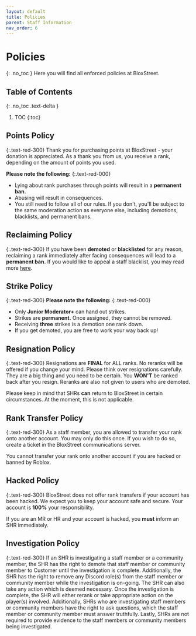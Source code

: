 ```yaml
---
layout: default
title: Policies
parent: Staff Information
nav_order: 6
---
```

# Policies
{: .no_toc }
Here you will find all enforced policies at BloxStreet. 

## Table of Contents
{: .no_toc .text-delta }

1. TOC
{:toc}

## Points Policy
{:.text-red-300}
Thank you for purchasing points at BloxStreet - your donation is appreciated. As a thank you from us, you receive a rank, depending on the amount of points you used. 

**Please note the following:**
{:.text-red-000}
* Lying about rank purchases through points will result in a **permanent ban.** 
* Abusing will result in consequences. 
* You still need to follow all of our rules. If you don't, you'll be subject to the same moderation action as everyone else, including demotions, blacklists, and permanent bans.

## Reclaiming Policy
{:.text-red-300}
If you have been **demoted** or **blacklisted** for any reason, reclaiming a rank immediately after facing consequences will lead to a **permanent ban.** If you would like to appeal a staff blacklist, you may read more [here](https://support.bloxstreet.store/appeals/pbanandblacklist.html).

## Strike Policy
{:.text-red-300}
**Please note the following:**
{:.text-red-000}
* Only **Junior Moderator+** can hand out strikes. 
* Strikes are **permanent.** Once assigned, they cannot be removed.
* Receiving **three** strikes is a demotion one rank down. 
* If you get demoted, you are free to work your way back up! 

## Resignation Policy
{:.text-red-300}
Resignations are **FINAL** for ALL ranks. No reranks will be offered if you change your mind. Please think over resignations carefully. They are a big thing and you need to be certain. You **WON'T** be ranked back after you resign. Reranks are also not given to users who are demoted. 

Please keep in mind that SHRs **can** return to BloxStreet in certain circumstances. At the moment, this is not applicable. 

## Rank Transfer Policy 
{:.text-red-300}
As a staff member, you are allowed to transfer your rank onto another account. You may only do this once. If you wish to do so, create a ticket in the BloxStreet communications server. 

You cannot transfer your rank onto another account if you are hacked or banned by Roblox. 

## Hacked Policy 
{:.text-red-300}
BloxStreet does not offer rank transfers if your account has been hacked. We expect you to keep your account safe and secure. Your account is **100%** your responsibility.

If you are an MR or HR and your account is hacked, you **must** inform an SHR immediately.

## Investigation Policy
{:.text-red-300}
If an SHR is investigating a staff member or a community member, the SHR has the right to demote that staff member or community member to Customer until the investigation is complete. Additionally, the SHR has the right to remove any Discord role(s) from the staff member or community member while the investigation is on-going. The SHR can also take any action which is deemed necessary. Once the investigation is complete, the SHR will either rerank or take appropriate action on the player(s) involved. Additionally, SHRs who are investigating staff members or community members have the right to ask questions, which the staff member or community member must answer truthfully. Lastly, SHRs are not required to provide evidence to the staff members or community members being investigated.
